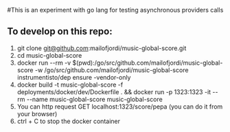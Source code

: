 #This is an experiment with go lang for testing asynchronous providers calls

## To develop on this repo:

1. git clone git@github.com:mailofjordi/music-global-score.git
2. cd music-global-score
3. docker run --rm -v $(pwd):/go/src/github.com/mailofjordi/music-global-score -w /go/src/github.com/mailofjordi/music-global-score instrumentisto/dep ensure -vendor-only
4. docker build -t music-global-score -f deployments/docker/dev/Dockerfile . && docker run -p 1323:1323 -it --rm --name music-global-score music-global-score
5. You can http request GET localhost:1323/score/pepa (you can do it from your browser)
6. ctrl + C to stop the docker container